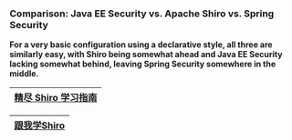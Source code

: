 

### Comparison: Java EE Security vs. Apache Shiro vs. Spring Security

**For a very basic configuration using a declarative style, all three are similarly easy, with Shiro being somewhat ahead and Java EE Security lacking somewhat behind, leaving Spring Security somewhere in the middle.**

[精尽 Shiro 学习指南](http://svip.iocoder.cn/Shiro/tutorials/)|
---|

[跟我学Shiro](https://www.iteye.com/blogs/subjects/shiro?page=2)|
---|

